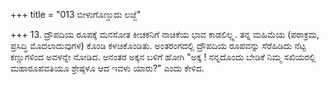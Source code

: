 +++
title = "013 ಬೀಳುಗೊಣ್ಡುದು ಲಜ್ಜೆ"

+++
13. ದ್ರೌಪದಿಯ ರೂಪಕ್ಕೆ ಮನಸೋತ ಕೀಚಕನಿಗೆ ನಾಚಿಕೆಯ ಭಾವ ಕಾಡಲಿಲ್ಲ್ಲ. ತನ್ನ ಮಹಿಮೆಯ (ಪರಾಕ್ರಮ, ಪ್ರಸಿದ್ಧಿ ಮೊದಲಾದುವುಗಳ)  ಕೊಂಡಿ ಕಳಚಿಕೊಂಡಿತು. ಅಂತರಂಗದಲ್ಲಿ ದ್ರೌಪದಿಯ ರೂಪವನ್ನು ಸೆರೆಹಿಡಿದು ನೆಟ್ಟ ಕಣ್ಣುಗಳಿಂದ ಅವಳನ್ನೇ ನೋಡಿದ. ಅನಂತರ ಅಕ್ಕನ ಬಳಿಗೆ ಹೋಗಿ "ಅಕ್ಕ ! ನನ್ನದೊಂದು ಬೇಡಿಕೆ ನಿಮ್ಮ ಸಖಿಯರಲ್ಲಿ ಮಹಾರೂಪವತಿಯೂ ಶ್ರೇಷ್ಠಳೂ ಆದ ಇವಳು ಯಾರು?" ಎಂದು ಕೇಳಿದ.